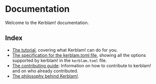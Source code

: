 # Documentation

Welcome to the Kerblam! documentation.

## Index

- [The tutorial](tutorial.md), covering what Kerblam! can do for you.
- [The specification for the kerblam.toml file](kerblam.toml.md), showing all the
  options supported by kerblam! in the `kerblam.toml` file.
- [The contributing guide](CONTRIBUTING.md): Information on how to contribute
  to kerblam! and on who already contributed.
- [The philosophy behind Kerblam!](philosophy.md).
